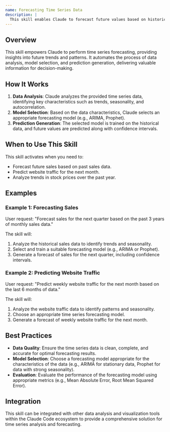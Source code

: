 ```yaml
---
name: Forecasting Time Series Data
description: |
  This skill enables Claude to forecast future values based on historical time series data. It analyzes time-dependent data to identify trends, seasonality, and other patterns. Use this skill when the user asks to predict future values of a time series, analyze trends in data over time, or requires insights into time-dependent data. Trigger terms include "forecast," "predict," "time series analysis," "future values," and requests involving temporal data.
---
```


## Overview

This skill empowers Claude to perform time series forecasting, providing insights into future trends and patterns. It automates the process of data analysis, model selection, and prediction generation, delivering valuable information for decision-making.

## How It Works

1. **Data Analysis**: Claude analyzes the provided time series data, identifying key characteristics such as trends, seasonality, and autocorrelation.
2. **Model Selection**: Based on the data characteristics, Claude selects an appropriate forecasting model (e.g., ARIMA, Prophet).
3. **Prediction Generation**: The selected model is trained on the historical data, and future values are predicted along with confidence intervals.

## When to Use This Skill

This skill activates when you need to:
- Forecast future sales based on past sales data.
- Predict website traffic for the next month.
- Analyze trends in stock prices over the past year.

## Examples

### Example 1: Forecasting Sales

User request: "Forecast sales for the next quarter based on the past 3 years of monthly sales data."

The skill will:
1. Analyze the historical sales data to identify trends and seasonality.
2. Select and train a suitable forecasting model (e.g., ARIMA or Prophet).
3. Generate a forecast of sales for the next quarter, including confidence intervals.

### Example 2: Predicting Website Traffic

User request: "Predict weekly website traffic for the next month based on the last 6 months of data."

The skill will:
1. Analyze the website traffic data to identify patterns and seasonality.
2. Choose an appropriate time series forecasting model.
3. Generate a forecast of weekly website traffic for the next month.

## Best Practices

- **Data Quality**: Ensure the time series data is clean, complete, and accurate for optimal forecasting results.
- **Model Selection**: Choose a forecasting model appropriate for the characteristics of the data (e.g., ARIMA for stationary data, Prophet for data with strong seasonality).
- **Evaluation**: Evaluate the performance of the forecasting model using appropriate metrics (e.g., Mean Absolute Error, Root Mean Squared Error).

## Integration

This skill can be integrated with other data analysis and visualization tools within the Claude Code ecosystem to provide a comprehensive solution for time series analysis and forecasting.